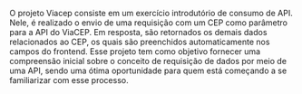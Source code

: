 
O projeto Viacep consiste em um exercício introdutório de consumo de API. Nele, é realizado o envio de uma requisição com um CEP como parâmetro para a API do ViaCEP. Em resposta, são retornados os demais dados relacionados ao CEP, os quais são preenchidos automaticamente nos campos do frontend. Esse projeto tem como objetivo fornecer uma compreensão inicial sobre o conceito de requisição de dados por meio de uma API, sendo uma ótima oportunidade para quem está começando a se familiarizar com esse processo.

